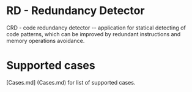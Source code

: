 # RD - Redundancy Detector
 CRD - code redundancy detector -- application for statical detecting of code patterns, which can be improved by redundant instructions and memory operations avoidance.
 
# Supported cases
[Сases.md] (Сases.md) for list of supported cases. 
